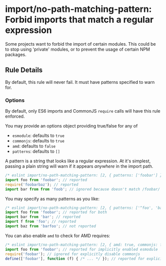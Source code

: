 # import/no-path-matching-pattern: Forbid imports that match a regular expression

Some projects want to forbid the import of certain modules. This could be to stop using 'private' modules, or to prevent the usage of certain NPM packages.

## Rule Details

By default, this rule will never fail. It must have patterns specified to warn for.

### Options

By default, only ES6 imports and CommonJS `require` calls will have this rule enforced.

You may provide an options object providing true/false for any of

- `esmodule`: defaults to `true`
- `commonjs`: defaults to `true`
- `amd`: defaults to `false`
- `patterns`: defaults to `[]`

A pattern is a string that looks like a regular expression. At it's simplest, passing a plain string will warn if it appears *anywhere* in the import path.

```js
/* eslint import/no-path-matching-pattern: [2, { patterns: ['foobar'] }] */
import foo from 'foobar'; // reported
require('foobarbaz'); // reported
import bar from from 'foob'; // ignored because doesn't match /foobar/
```

You may specify as many patterns as you like:

```js
/* eslint import/no-path-matching-pattern: [2, { patterns: ['^foo', 'bar$'] }] */
import foo from 'foobar'; // reported for both
import bar from 'bar'; // reported
import f from 'foo'; // reported
import baz from 'barfoo'; // not reported
```

You can also enable `amd` to check for AMD requires:

```js
/* eslint import/no-path-matching-pattern: [2, { amd: true, commonjs: false, patterns: ['foobar'] }] */
import foo from 'foobar'; // reported for implicitly enabled esmodule
require('foobar'); // ignored for explicitly disable commonjs
define(['foobar'], function (f) { /* ... */ }); // reported for explicitly enabled AMD
```